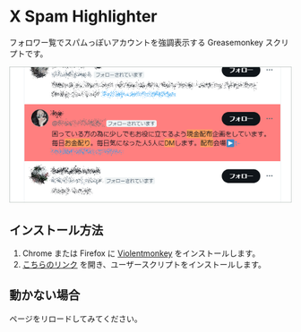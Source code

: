 # X Spam Highlighter

フォロワー覧でスパムっぽいアカウントを強調表示する Greasemonkey スクリプトです。

![カバー画像](./images/cover.png)

## インストール方法

1. Chrome または Firefox に [Violentmonkey](https://violentmonkey.github.io/) をインストールします。
2. [こちらのリンク](https://shapoco.github.io/x-spam-highlighter/x-spam-highlighter.user.js) を開き、ユーザースクリプトをインストールします。

## 動かない場合

ページをリロードしてみてください。
